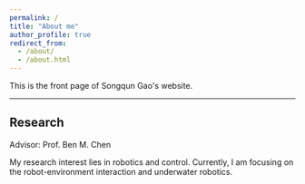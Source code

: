 ```yaml
---
permalink: /
title: "About me"
author_profile: true
redirect_from: 
  - /about/
  - /about.html
---
```


This is the front page of Songqun Gao's website.

---
Research
---

Advisor: Prof. Ben M. Chen

My research interest lies in robotics and control. Currently, I am focusing on the robot-environment interaction and underwater robotics.

<!--
Example: editing a markdown file for a talk
![Editing a markdown file for a talk](/images/editing-talk.png)-->
